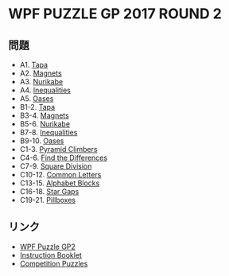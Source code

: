 # WPF PUZZLE GP 2017 ROUND 2

## 問題
- A1. [Tapa](../puzzle/tapa.md)
- A2. [Magnets](../puzzle/magnets.md)
- A3. [Nurikabe](../puzzle/nurikabe.md)
- A4. [Inequalities](../puzzle/inequalities.md)
- A5. [Oases](../puzzle/oases.md)
- B1-2. [Tapa](../puzzle/tapa.md)
- B3-4. [Magnets](../puzzle/magnets.md)
- B5-6. [Nurikabe](../puzzle/nurikabe.md)
- B7-8. [Inequalities](../puzzle/inequalities.md)
- B9-10. [Oases](../puzzle/oases.md)
- C1-3. [Pyramid Climbers](../puzzle/pyramidclimbers.md)
- C4-6. [Find the Differences](../puzzle/findthedifferences.md)
- C7-9. [Square Division](../puzzle/squaredivision.md)
- C10-12. [Common Letters](../puzzle/commonletters.md)
- C13-15. [Alphabet Blocks](../puzzle/alphabetblocks.md)
- C16-18. [Star Gaps](../puzzle/gaps_notouch.md)
- C19-21. [Pillboxes](../puzzle/pillboxes.md)

## リンク
- [WPF Puzzle GP2](https://gp.worldpuzzle.org/content/wpf-puzzle-gp2-2)
- [Instruction Booklet](https://gp.worldpuzzle.org/content/instruction-booklet-53)
- [Competition Puzzles](https://gp.worldpuzzle.org/content/competition-puzzles-18)
